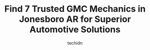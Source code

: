 ---
layout: ampstory
image: https://images.unsplash.com/photo-1626302592106-ad36b003cb39?ixlib=rb-4.0.3&ixid=MnwxMjA3fDB8MHxwaG90by1wYWdlfHx8fGVufDB8fHx8&auto=format&fit=crop&w=640&h=853&q=80
author: techidn
featured: false
description: If youre in need of trustworthy and skilled GMC Mechanic in Jonesboro AR, USA, youll be pleased to discover the 7 best GMC Mechanic in town. Their expertise and commitment to customer sati
title: Find 7 Trusted GMC Mechanics in Jonesboro AR for Superior Automotive Solutions
cover:
   title: Find 7 Trusted GMC Mechanics in Jonesboro AR for Superior Automotive Solutions
   subtitle: Rickpate
   background: https://images.unsplash.com/photo-1626302592106-ad36b003cb39?ixlib=rb-4.0.3&ixid=MnwxMjA3fDB8MHxwaG90by1wYWdlfHx8fGVufDB8fHx8&auto=format&fit=crop&w=640&h=853&q=80

pages: 
 - layout: thirds
   top: <h1>#1 German Auto Tech Jonesboro</h1>
   bottom: "<p>Logan and Team always take the best care of my (somewhat aged) German cars!  DONT LET ANYONE ELSE TOUCH YOUR PRECIOUS CAR! They do wonderful work and are always incredib</p>"
   background: https://www.knot35.com/toplist/wp-content/uploads/2023/06/best-gmc-mechanic-1-in-jonesboro-ar-1685840916.jpeg
   backgroundblur: true
 - layout: thirds
   top: <h1>#2 University Auto Center</h1>
   bottom: "<p>1116 E Johnson Ave, Jonesboro, AR 72401, United States</p>"
   background: https://www.knot35.com/toplist/wp-content/uploads/2023/06/best-gmc-mechanic-2-in-jonesboro-ar-1685840917.jpeg
   cta:
      link: https://www.knot35.com/toplist/find-7-trusted-gmc-mechanics-in-jonesboro-ar-for-superior-automotive-solutions/
      text: Find 7 Trusted GMC Mechanics in Jonesboro AR for Superior Automotive Solutions
 - layout: thirds
   top: <h1>#3 German Motorworks & Import Auto Service</h1>
   bottom: "<p>3215 Shelby Dr, Jonesboro, AR 72401, United States</p>"
   background: https://www.knot35.com/toplist/wp-content/uploads/2023/06/best-gmc-mechanic-3-in-jonesboro-ar-1685840917.jpeg
   cta:
      link: https://www.knot35.com/toplist/find-7-trusted-gmc-mechanics-in-jonesboro-ar-for-superior-automotive-solutions/
      text: Find 7 Trusted GMC Mechanics in Jonesboro AR for Superior Automotive Solutions
 - layout: thirds
   top: <h1>#4 Starks Auto Service</h1>
   bottom: "<p>2829 Red Wolf Blvd, Jonesboro, AR 72401, United States</p>"
   background: https://images.unsplash.com/photo-1597773150796-e5c14ebecbf5?ixlib=rb-4.0.3&ixid=MnwxMjA3fDB8MHxwaG90by1wYWdlfHx8fGVufDB8fHx8&auto=format&fit=crop&w=640&h=853&q=80
   cta:
      link: https://www.knot35.com/toplist/find-7-trusted-gmc-mechanics-in-jonesboro-ar-for-superior-automotive-solutions/
      text: Find 7 Trusted GMC Mechanics in Jonesboro AR for Superior Automotive Solutions
 - layout: thirds
   top: <h1>#5 Yankeess Garage</h1>
   bottom: "<p>1100 E Johnson Ave, Jonesboro, AR 72401, United States</p>"
   background: https://images.unsplash.com/photo-1595364397663-fca4f075d796?ixlib=rb-4.0.3&ixid=MnwxMjA3fDB8MHxwaG90by1wYWdlfHx8fGVufDB8fHx8&auto=format&fit=crop&w=640&h=853&q=80
   cta:
      link: https://www.knot35.com/toplist/find-7-trusted-gmc-mechanics-in-jonesboro-ar-for-superior-automotive-solutions/
      text: Find 7 Trusted GMC Mechanics in Jonesboro AR for Superior Automotive Solutions
 - layout: thirds
   top: <h1>#6 Mid-South Auto Service</h1>
   bottom: "<p>909 S Gee St, Jonesboro, AR 72401, United States</p>"
   background: https://images.unsplash.com/photo-1489648022186-8f49310909a0?ixlib=rb-4.0.3&ixid=MnwxMjA3fDB8MHxwaG90by1wYWdlfHx8fGVufDB8fHx8&auto=format&fit=crop&w=640&h=853&q=80
   cta:
      link: https://www.knot35.com/toplist/find-7-trusted-gmc-mechanics-in-jonesboro-ar-for-superior-automotive-solutions/
      text: Find 7 Trusted GMC Mechanics in Jonesboro AR for Superior Automotive Solutions
 - layout: thirds
   top: <h1>#7 Geralds Auto Center</h1>
   bottom: "<p>2825 Race St, Jonesboro, AR 72401, United States</p>"
   background: https://images.unsplash.com/photo-1510906594845-bc082582c8cc?ixlib=rb-4.0.3&ixid=MnwxMjA3fDB8MHxwaG90by1wYWdlfHx8fGVufDB8fHx8&auto=format&fit=crop&w=640&h=853&q=80
   cta:
      link: https://www.knot35.com/toplist/find-7-trusted-gmc-mechanics-in-jonesboro-ar-for-superior-automotive-solutions/
      text: Find 7 Trusted GMC Mechanics in Jonesboro AR for Superior Automotive Solutions
 - layout: thirds
   middle: Continue reading...
   background: https://images.unsplash.com/photo-1580610447943-1bfbef5efe07?ixlib=rb-4.0.3&ixid=MnwxMjA3fDB8MHxwaG90by1wYWdlfHx8fGVufDB8fHx8&auto=format&fit=crop&w=640&h=853&q=80
   cta:
      link: https://www.knot35.com/toplist/find-7-trusted-gmc-mechanics-in-jonesboro-ar-for-superior-automotive-solutions/
      text: Find 7 Trusted GMC Mechanics in Jonesboro AR for Superior Automotive Solutions
      
---
